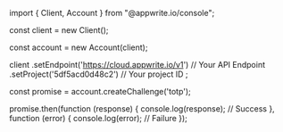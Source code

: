 import { Client, Account } from "@appwrite.io/console";

const client = new Client();

const account = new Account(client);

client
    .setEndpoint('https://cloud.appwrite.io/v1') // Your API Endpoint
    .setProject('5df5acd0d48c2') // Your project ID
;

const promise = account.createChallenge('totp');

promise.then(function (response) {
    console.log(response); // Success
}, function (error) {
    console.log(error); // Failure
});